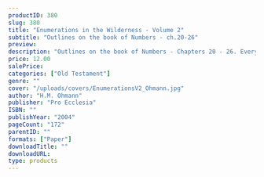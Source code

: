 ```yaml
---
productID: 380
slug: 380
title: "Enumerations in the Wilderness - Volume 2"
subtitle: "Outlines on the book of Numbers - ch.20-26"
preview: 
description: "Outlines on the book of Numbers - Chapters 20 - 26. Every outline includes discussion questions. Published by Pro Ecclesia Publishers."
price: 12.00
salePrice: 
categories: ["Old Testament"]
genre: ""
cover: "/uploads/covers/EnumerationsV2_Ohmann.jpg"
author: "H.M. Ohmann"
publisher: "Pro Ecclesia"
ISBN: ""
publishYear: "2004"
pageCount: "172"
parentID: ""
formats: ["Paper"]
downloadTitle: ""
downloadURL: 
type: products
---
```

